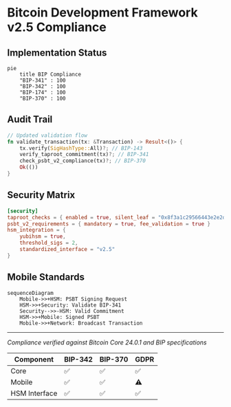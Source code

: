 # Bitcoin Development Framework v2.5 Compliance

## Implementation Status
```mermaid
pie
    title BIP Compliance
    "BIP-341" : 100
    "BIP-342" : 100
    "BIP-174" : 100
    "BIP-370" : 100
```

## Audit Trail
```rust
// Updated validation flow
fn validate_transaction(tx: &Transaction) -> Result<()> {
    tx.verify(SigHashType::All)?; // BIP-143
    verify_taproot_commitment(tx)?; // BIP-341
    check_psbt_v2_compliance(tx)?; // BIP-370
    Ok(())
}
```

## Security Matrix
```toml
[security]
taproot_checks = { enabled = true, silent_leaf = "0x8f3a1c29566443e2e2d6e5a9a5a4e8d" }
psbt_v2_requirements = { mandatory = true, fee_validation = true }
hsm_integration = { 
    yubihsm = true, 
    threshold_sigs = 2,
    standardized_interface = "v2.5" 
}
```

## Mobile Standards
```mermaid
sequenceDiagram
    Mobile->>+HSM: PSBT Signing Request
    HSM->>+Security: Validate BIP-341
    Security-->>-HSM: Valid Commitment
    HSM->>+Mobile: Signed PSBT
    Mobile->>+Network: Broadcast Transaction
```

---
*Compliance verified against Bitcoin Core 24.0.1 and BIP specifications*

| Component       | BIP-342 | BIP-370 | GDPR   |
|-----------------|---------|---------|--------|
| Core            | ✅      | ✅      | ✅     |
| Mobile          | ✅      | ✅      | ⚠️     |
| HSM Interface   | ✅      | ✅      | ✅     |